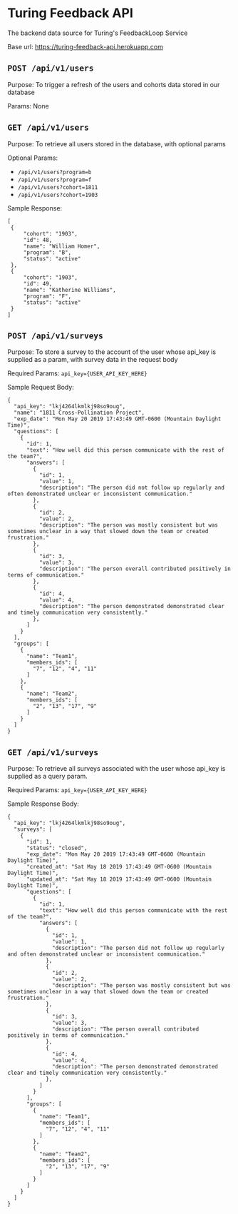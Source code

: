 # Turing Feedback API
The backend data source for Turing's FeedbackLoop Service

Base url: https://turing-feedback-api.herokuapp.com

## `POST /api/v1/users`

   Purpose: To trigger a refresh of the users and cohorts data stored in our database
   
   Params: None

## `GET /api/v1/users`

   Purpose: To retrieve all users stored in the database, with optional params
   
   Optional Params: 
   - `/api/v1/users?program=b`
   - `/api/v1/users?program=f`
   - `/api/v1/users?cohort=1811`
   - `/api/v1/users?cohort=1903`
   
   Sample Response:
   
   ```
   [
    {
        "cohort": "1903",
        "id": 48,
        "name": "William Homer",
        "program": "B",
        "status": "active"
    },
    {
        "cohort": "1903",
        "id": 49,
        "name": "Katherine Williams",
        "program": "F",
        "status": "active"
    }
   ]
   ```

## `POST /api/v1/surveys`

   Purpose: To store a survey to the account of the user whose api_key is supplied as a param, with survey data in the request body
   
   Required Params: `api_key={USER_API_KEY_HERE}`
   
   Sample Request Body:
   ```
   {
     "api_key": "lkj4264lkmlkj98so9oug",
     "name": "1811 Cross-Pollination Project",
     "exp_date": "Mon May 20 2019 17:43:49 GMT-0600 (Mountain Daylight Time)",
     "questions": [
       {
         "id": 1,
         "text": "How well did this person communicate with the rest of the team?",
         "answers": [
           {
             "id": 1,
             "value": 1,
             "description": "The person did not follow up regularly and often demonstrated unclear or inconsistent communication."
           },
           {
             "id": 2,
             "value": 2,
             "description": "The person was mostly consistent but was sometimes unclear in a way that slowed down the team or created frustration."
           },
           {
             "id": 3,
             "value": 3,
             "description": "The person overall contributed positively in terms of communication."
           },
           {
             "id": 4,
             "value": 4,
             "description": "The person demonstrated demonstrated clear and timely communication very consistently."
           },
         ]
       }
     ],
     "groups": [
       {
         "name": "Team1",
         "members_ids": [
           "7", "12", "4", "11"
         ]
       },
       {
         "name": "Team2",
         "members_ids": [
           "2", "13", "17", "9"
         ]
       }
     ]
   }
   ```
## `GET /api/v1/surveys`

   Purpose: To retrieve all surveys associated with the user whose api_key is supplied as a query param.
   
   Required Params: `api_key={USER_API_KEY_HERE}`
   
   Sample Response Body:
   ```
   {
     "api_key": "lkj4264lkmlkj98so9oug",
     "surveys": [
       {
         "id": 1,
         "status": "closed",
         "exp_date": "Mon May 20 2019 17:43:49 GMT-0600 (Mountain Daylight Time)",
         "created_at": "Sat May 18 2019 17:43:49 GMT-0600 (Mountain Daylight Time)",
         "updated_at": "Sat May 18 2019 17:43:49 GMT-0600 (Mountain Daylight Time)",
         "questions": [
           {
             "id": 1,
             "text": "How well did this person communicate with the rest of the team?",
             "answers": [
               {
                 "id": 1,
                 "value": 1,
                 "description": "The person did not follow up regularly and often demonstrated unclear or inconsistent communication."
               },
               {
                 "id": 2,
                 "value": 2,
                 "description": "The person was mostly consistent but was sometimes unclear in a way that slowed down the team or created frustration."
               },
               {
                 "id": 3,
                 "value": 3,
                 "description": "The person overall contributed positively in terms of communication."
               },
               {
                 "id": 4,
                 "value": 4,
                 "description": "The person demonstrated demonstrated clear and timely communication very consistently."
               },
             ]
           }
         ],
         "groups": [
           {
             "name": "Team1",
             "members_ids": [
               "7", "12", "4", "11"
             ]
           },
           {
             "name": "Team2",
             "members_ids": [
               "2", "13", "17", "9"
             ]
           }
         ]
       }
     ]
   }
   ```

